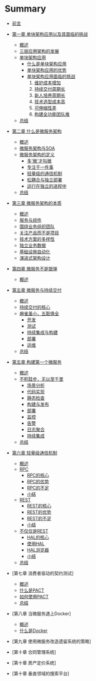 # Summary

* [前言](README.md)
* [第一章 单块架构应用以及其面临的挑战](chapter1/[0.单块架构应用以及其面临的挑战].md)
	* [概述](chapter1/[1.概述].md)
	* [三层应用架构的发展](chapter1/[2.三层应用架构的发展].md)
	* [单块架构应用](chapter1/[3.单块架构应用].md)
		* [什么是单块架构应用](chapter1/[3.1什么是单块架构].md)
		* [单块架构应用的优势](chapter1/[3.2单块架构的优势].md)
		* [单块架构应用面临的挑战](chapter1/[3.3单块架构面临的挑战].md)
			1. [维护成本增加](chapter1/[3.3.1维护成本增加].md)
			2. [持续交付周期长](chapter1/[3.3.2持续交付周期长].md)
			3. [新人培养周期长](chapter1/[3.3.3新人培养周期长].md)
			4. [技术选型成本高](chapter1/[3.3.4技术选型成本高].md)
			5. [可伸缩性差](chapter1/[3.3.5可伸缩性差].md)
			6. [构建全功能团队难](chapter1/[3.3.6构建全功能团队难].md)
	* [总结](chapter1/[4.总结].md)

* [第二章 什么是微服务架构](chapter2/[0.什么是微服务架构].md)
	* [概述](chapter2/[1.概述].md)
	* [微服务架构与SOA](chapter2/[2.微服务架构与SOA].md)
	* [微服务架构的定义](chapter2/[3.微服务架构的定义].md)
		* [多'微'才叫微](chapter2/[3.1多'微'才叫微].md)
		* [专注于一件事](chapter2/[3.2专注于一件事].md)
		* [轻量级的通信机制](chapter2/[3.3轻量级的通信机制].md)
		* [松耦合与独立部署](chapter2/[3.4松耦合与独立部署].md)
		* [运行在独立的进程中](chapter2/[3.5运行在独立的进程中].md)
	* [总结](chapter2/[4.总结].md)

* [第三章 微服务架构的本质]()
	* [概述](chapter3/[1.概述].md)
	* [服务与组件](chapter3/[2.服务与组件].md)
	* [围绕业务组织团队](chapter3/[3.围绕业务组织团队].md)
	* [关注产品而不是项目](chapter3/[4.关注产品而非项目].md)
	* [技术方案的多样性](chapter3/[5.技术方案的多样性].md)
	* [独立业务数据](chapter3/[6.独立业务数据].md)
	* [基础设施自动化](chapter3/[7.基础设施自动化].md)
	* [演进式架构设计](chapter3/[8.演进式架构设计].md)

* [第四章 微服务不是银弹]()
	* [概述](chapter3/[1.概述].md)

	
* [第五章 微服务与持续交付]()
	* [概述](chapter4/[1.概述].md)
	* [持续交付的核心](chapter4/[2.持续交付的核心].md)	
	* [麻雀虽小，五脏俱全](chapter4/[3.麻雀虽小，五脏俱全].md)	
		* [开发](chapter4/[3.1开发].md)
		* [测试](chapter4/[3.2测试].md)
		* [持续集成与构建](chapter4/[3.3持续集成与构建].md)
		* [部署](chapter4/[3.4部署].md)
		* [运维](chapter4/[3.5运维].md)
	* [总结](chapter4/[4.总结].md)
	
* [第五章 构建第一个微服务]()
	* [概述](chapter5/[1.概述].md)
	* [不积跬步，无以至千里](chapter5/[2.不积跬步，无以至千里].md)	
		* [场景分析](chapter5/[2.1场景分析].md)
		* [代码实现](chapter5/[2.2代码实现].md)
		* [静态检查](chapter5/[2.3静态检查].md)
		* [构建与发布](chapter5/[2.4构建与发布].md)
		* [部署](chapter5/[2.5部署].md)
		* [监控](chapter5/[2.6监控].md)
		* [告警](chapter5/[2.7告警].md)
		* [日志聚合](chapter5/[2.8日志聚合].md)
		* [持续集成](chapter5/[2.9持续集成].md)
	* [总结](chapter5/[3.总结].md)

* [第六章 轻量级通信机制]()	
	* [概述](chapter6/[1.概述].md)
	* [RPC](chapter6/[2.RPC].md)	
		* [RPC的核心](chapter6/[2.1RPC的核心].md)
		* [RPC的优势](chapter6/[2.2RPC的优势].md)
		* [RPC的不足](chapter6/[2.3RPC的不足].md)
		* [小结](chapter6/[2.4RPC小结].md)
	* [REST](chapter6/[3.REST].md)	
		* [REST的核心](chapter6/[3.1REST的核心].md)
		* [REST的优势](chapter6/[3.2REST的优势].md)
		* [REST的不足](chapter6/[3.3REST的不足].md)
		* [小结](chapter6/[3.4REST小结].md)
	* [不仅仅是REST](chapter6/[4.HAL].md)		
		* [HAL的核心](chapter6/[4.1HAL的核心].md)
		* [使用HAL](chapter6/[4.2使用HAL].md)
		* [HAL浏览器](chapter6/[4.3HAL浏览器].md)
		* [小结](chapter6/[4.4HAL小结].md)
	* [总结](chapter6/[5.总结].md)

* [第七章 消费者驱动的契约测试]
	* [概述](chapter7/[1.概述].md)
	* [什么是PACT](chapter7/[2.什么是PACT].md)	
	* [如何使用PACT](chapter7/[3.如何使用PACT].md)			
	* [总结](chapter6/[4.总结].md)

* [第八章 当微服务遇上Docker]
	* [概述](chapter8/[1.概述].md)
	* [什么是Docker](chapter8/[2.什么是Docker].md)

* [第九章 使用微服务改造遗留系统的策略]

* [第十章 合同管理系统]
* [第十章 房产定价系统]
* [第十章 垂直领域的搜索平台]
